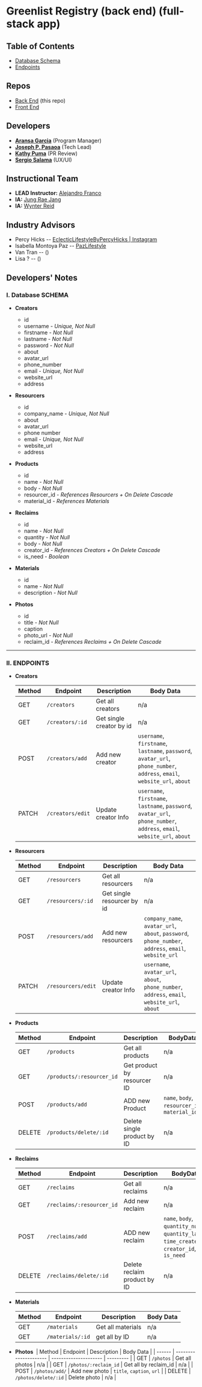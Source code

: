 # Greenlist Registry (back end) (full-stack app)

## Table of Contents

- [Database Schema](#i-database-schema)
- [Endpoints](#ii-endpoints)

## Repos

- [Back End](https://github.com/joseph-p-pasaoa/greenlistRegistry_back__Web) (this repo)
- [Front End](https://github.com/joseph-p-pasaoa/greenlistRegistry_front__Web)

## Developers

- [**Aransa Garcia**](https://github.com/aransagarcia) (Program Manager)
- [**Joseph P. Pasaoa**](https://github.com/joseph-p-pasaoa) (Tech Lead)
- [**Kathy Puma**](https://github.com/KathyPuma) (PR Review)
- [**Sergio Salama**](https://github.com/sergiocohens) (UX/UI)

## Instructional Team

- **LEAD Instructor:** [Alejandro Franco](https://github.com/alejo4373)
- **IA:** [Jung Rae Jang](https://github.com/jungraejang)
- **IA:** [Wynter Reid](https://github.com/wynterreid)

## Industry Advisors

- Percy Hicks -- [EclecticLifestyleByPercyHicks | Instagram](https://www.instagram.com/eclecticlifestylesbypercyhicks)
- Isabella Montoya Paz -- [PazLifestyle](https://www.pazlifestyle.com/)
- Van Tran -- ()
- Lisa ? -- ()

## Developers' Notes

### **I. Database SCHEMA**

  - **Creators**
    - id
    - username - _Unique, Not Null_
    - firstname - _Not Null_
    - lastname - _Not Null_
    - password - _Not Null_
    - about
    - avatar_url
    - phone_number
    - email - _Unique, Not Null_
    - website_url
    - address

  - **Resourcers**
    - id
    - company_name - _Unique, Not Null_
    - about
    - avatar_url
    - phone number
    - email - _Unique, Not Null_
    - website_url
    - address

  - **Products**
    - id
    - name - _Not Null_
    - body - _Not Null_
    - resourcer_id - _References Resourcers + On Delete Cascade_
    - material_id - _References Materials_

  - **Reclaims**
    - id
    - name - _Not Null_
    - quantity - _Not Null_
    - body - _Not Null_
    - creator_id - _References Creators + On Delete Cascade_
    - is_need - _Boolean_

  - **Materials**
    - id
    - name - _Not Null_
    - description - _Not Null_

  - **Photos**
    - id
    - title - _Not Null_
    - caption
    - photo_url - _Not Null_
    - reclaim_id - _References Reclaims + On Delete Cascade_

---

### **II. ENDPOINTS**

- **Creators**

  | Method | Endpoint        | Description              | Body Data                                                                                                         |
  | ------ | --------------- | ------------------------ | ----------------------------------------------------------------------------------------------------------------- |
  | GET    | `/creators`     | Get all creators         | n/a                                                                                                               |
  | GET    | `/creators/:id` | Get single creator by id | n/a                                                                                                               |
  | POST   | `/creators/add`    | Add new creator          | `username`, `firstname`, `lastname`, `password`, `avatar_url`, `phone_number`, `address`, `email`, `website_url`, `about` |
  | PATCH | `/creators/edit`    | Update creator Info      | `username`, `firstname`, `lastname`, `password`, `avatar_url`, `phone_number`, `address`, `email`, `website_url`, `about`  |

* **Resourcers** 

  | Method | Endpoint         | Description                | Body Data                                                                                    |
  | ------ | ---------------- | -------------------------- | -------------------------------------------------------------------------------------------- |
  | GET    | `/resourcers`     | Get all resourcers          | n/a                                                                                          |
  | GET    | `/resourcers/:id` | Get single resourcer by id | n/a                                                                                          |
  | POST   | `/resourcers/add`    | Add new resourcers          | `company_name`, `avatar_url`, `about`, `password`, `phone_number`, `address`, `email`, `website_url` |
  | PATCH | `/resourcers/edit`    | Update creator Info        | `username`, `avatar_url`, `about`, `phone_number`, `address`, `email`, `website_url`, `about`       |

- **Products**

  | Method | Endpoint                   | Description                  | BodyData                                      |
  | ------ | -------------------------- | ---------------------------- | --------------------------------------------- |
  | GET    | `/products`                | Get all products             | n/a                                           |
  | GET    | `/products/:resourcer_id` | Get product by resourcer ID | n/a                                           |
  | POST   | `/products/add`                | ADD new Product              | `name`, `body`, `resourcer_id`, `material_id` |
  | DELETE | `/products/delete/:id`            | Delete single product by ID  | n/a                                           |

- **Reclaims**

  | Method | Endpoint                   | Description                  | BodyData                                                         |
  | ------ | -------------------------- | ---------------------------- | ---------------------------------------------------------------- |
  | GET    | `/reclaims`                | Get all reclaims             | n/a                                                              |
  | GET    | `/reclaims/:resourcer_id` | Add new reclaim              | n/a                                                              |
  | POST   | `/reclaims/add`                | ADD new reclaim              | `name`, `body`, `quantity_num`, `quantity_label`, `time_created`, `creator_id`, `is_need` |
  | DELETE | `/reclaims/delete/:id`            | Delete reclaim product by ID | n/a                                                              |

* **Materials**

  | Method | Endpoint         | Description       | Body Data |
  | ------ | ---------------- | ----------------- | --------- |
  | GET    | `/materials`     | Get all materials | n/a       |
  | GET    | `/materials/:id` | get all by ID     | n/a       |

* **Photos**
​
  | Method | Endpoint              | Description           | Body Data |
  | ------ | --------------------- | --------------------- | --------- |
  | GET    | `/photos`             | Get all photos        | n/a       |
  | GET    | `/photos/:reclaim_id` | Get all by reclaim_id | n/a       |
  | POST   | `/photos/add/`        | Add new photo         | `title`, `caption`, `url`       |
  | DELETE | `/photos/delete/:id`         | Delete photo          | n/a       |
